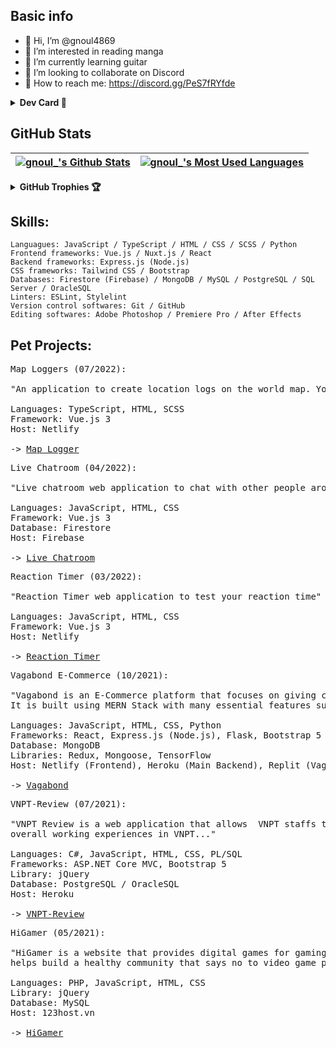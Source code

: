## Basic info
- 👋 Hi, I’m @gnoul4869
- 👀 I’m interested in reading manga
- 🎸 I’m currently learning guitar
- 💞️ I’m looking to collaborate on Discord
- 🤙 How to reach me: https://discord.gg/PeS7fRYfde
<details>
  <summary>
    <strong>Dev Card 🌟</strong>
  </summary>
  &nbsp;
  <p>
     <a href="https://app.daily.dev/gnoul_">
       <img src="https://api.daily.dev/devcards/7025b08682c64de8bd2f6e32d8f327a5.png?r=xxg" width="400" alt="gnoul_'s Dev Card"/>
     </a>
  </p>
</details>

## GitHub Stats

| <a href="https://github.com/gnoul4869"><img align="center" src="https://github-readme-stats.vercel.app/api?username=gnoul4869&show_icons=true&include_all_commits=true&count_private=true&theme=synthwave&hide_border=true" alt="gnoul_'s Github Stats" /></a> | <a href="https://github.com/gnoul4869"><img align="center" src="https://github-readme-stats.vercel.app/api/top-langs/?username=gnoul4869&langs_count=8&theme=synthwave&layout=compact&hide_border=true" alt="gnoul_'s Most Used Languages" /></a> | 
| ------------- | ------------- |

<details>
  <summary>
    <strong>GitHub Trophies 🏆</strong>
  </summary>
  &nbsp;
  <p>
     <a href="https://github.com/gnoul4869">
       <img src="https://github-profile-trophy.vercel.app/?username=gnoul4869&column=10&margin-w=5&margin-h=5&theme=onedark&no-frame=true" />
     </a>
  </p>
</details>

## Skills:
```
Languagues: JavaScript / TypeScript / HTML / CSS / SCSS / Python
Frontend frameworks: Vue.js / Nuxt.js / React
Backend frameworks: Express.js (Node.js)
CSS frameworks: Tailwind CSS / Bootstrap
Databases: Firestore (Firebase) / MongoDB / MySQL / PostgreSQL / SQL Server / OracleSQL
Linters: ESLint, Stylelint
Version control softwares: Git / GitHub
Editing softwares: Adobe Photoshop / Premiere Pro / After Effects
```

## Pet Projects:
<pre>
Map Loggers (07/2022):

"An application to create location logs on the world map. You choose the places, and you write the stories"

Languages: TypeScript, HTML, SCSS
Framework: Vue.js 3
Host: Netlify

-> <a href="https://map-logger-v1.netlify.app/" target="_blank">Map Logger</a>
</pre>

<pre>
Live Chatroom (04/2022):

"Live chatroom web application to chat with other people around the world"

Languages: JavaScript, HTML, CSS
Framework: Vue.js 3
Database: Firestore
Host: Firebase

-> <a href="https://live-chat-room-v2.web.app/" target="_blank">Live Chatroom</a>
</pre>

<pre>
Reaction Timer (03/2022):

"Reaction Timer web application to test your reaction time"

Languages: JavaScript, HTML, CSS
Framework: Vue.js 3
Host: Netlify

-> <a href="https://reaction-timer-v1.netlify.app/" target="_blank">Reaction Timer</a>
</pre>

<pre>
Vagabond E-Commerce (10/2021):

"Vagabond is an E-Commerce platform that focuses on giving customers the best experience when shopping online. 
It is built using MERN Stack with many essential features such as Recommendation-System and AI chatbot..."

Languages: JavaScript, HTML, CSS, Python
Frameworks: React, Express.js (Node.js), Flask, Bootstrap 5
Database: MongoDB
Libraries: Redux, Mongoose, TensorFlow
Host: Netlify (Frontend), Heroku (Main Backend), Replit (Vagabot)

-> <a href="https://vagabond-shop.cf/" target="_blank">Vagabond</a>
</pre>

<pre>
VNPT-Review (07/2021):

"VNPT Review is a web application that allows  VNPT staffs to review their offices in order to improve the 
overall working experiences in VNPT..."

Languages: C#, JavaScript, HTML, CSS, PL/SQL
Frameworks: ASP.NET Core MVC, Bootstrap 5
Library: jQuery
Database: PostgreSQL / OracleSQL
Host: Heroku

-> <a href="https://www.vnpt-review.cf/" target="_blank">VNPT-Review</a>
</pre>

<pre>
HiGamer (05/2021):
 
"HiGamer is a website that provides digital games for gaming fans all around Vietnam. By doing so, HiGamer
helps build a healthy community that says no to video game piracy..."

Languages: PHP, JavaScript, HTML, CSS 
Library: jQuery
Database: MySQL
Host: 123host.vn

-> <a href="https://www.higamer.cf/" target="_blank">HiGamer</a>
</pre>
